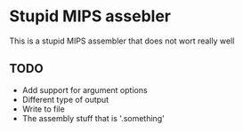 # Stupid MIPS assebler

This is a stupid MIPS assembler that does not wort really well

## TODO

 * Add support for argument options
 * Different type of output
 * Write to file
 * The assembly stuff that is '.something'
